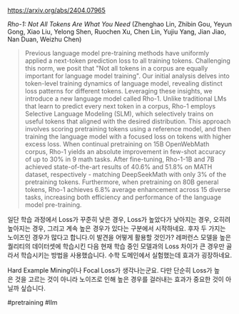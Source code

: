 https://arxiv.org/abs/2404.07965

*Rho-1: Not All Tokens Are What You Need* (Zhenghao Lin, Zhibin Gou, Yeyun Gong, Xiao Liu, Yelong Shen, Ruochen Xu, Chen Lin, Yujiu Yang, Jian Jiao, Nan Duan, Weizhu Chen)

> Previous language model pre-training methods have uniformly applied a next-token prediction loss to all training tokens. Challenging this norm, we posit that "Not all tokens in a corpus are equally important for language model training". Our initial analysis delves into token-level training dynamics of language model, revealing distinct loss patterns for different tokens. Leveraging these insights, we introduce a new language model called Rho-1. Unlike traditional LMs that learn to predict every next token in a corpus, Rho-1 employs Selective Language Modeling (SLM), which selectively trains on useful tokens that aligned with the desired distribution. This approach involves scoring pretraining tokens using a reference model, and then training the language model with a focused loss on tokens with higher excess loss. When continual pretraining on 15B OpenWebMath corpus, Rho-1 yields an absolute improvement in few-shot accuracy of up to 30% in 9 math tasks. After fine-tuning, Rho-1-1B and 7B achieved state-of-the-art results of 40.6% and 51.8% on MATH dataset, respectively - matching DeepSeekMath with only 3% of the pretraining tokens. Furthermore, when pretraining on 80B general tokens, Rho-1 achieves 6.8% average enhancement across 15 diverse tasks, increasing both efficiency and performance of the language model pre-training.

일단 학습 과정에서 Loss가 꾸준히 낮은 경우, Loss가 높았다가 낮아지는 경우, 오히려 높아지는 경우, 그리고 계속 높은 경우가 있다는 구분에서 시작하네요. 후자 두 가지는 노이즈인 경우가 많다고 합니다.이 발견을 어떻게 활용할 것인가? 레퍼런스 모델을 높은 퀄리티의 데이터셋에 학습시킨 다음 현재 학습 중인 모델과의 Loss 차이가 큰 경우만 골라서 학습시키는 방법을 사용했습니다. 수학 도메인에서 실험했는데 효과가 굉장하네요.

Hard Example Mining이나 Focal Loss가 생각나는군요. 다만 단순히 Loss가 높은 것을 고르는 것이 아니라 노이즈로 인해 높은 경우를 걸러내는 효과가 중요한 것이 아닐까 싶습니다.

#pretraining #llm 